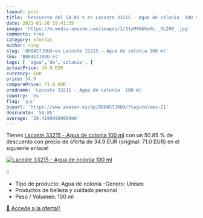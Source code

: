 ```yaml
---
layout: post
title: 'Descuento del 50.85 % en Lacoste 33215 - Agua de colonia  100 ml'
date: 2021-01-26 19:41:35
image: 'https://m.media-amazon.com/images/I/31yMYNbheKL._SL200_.jpg'
comments: true
category: ofertas
author: ring
slug: 'B004STJ0UU-es Lacoste 33215 - Agua de colonia 100 ml'
sku: 'B004STJ0UU-es'
tags: [ 'agua','de','colonia', ]
actualPrice: 34.9 EUR
currency: EUR
price: 34.9
comparePrice: 71.0 EUR
prodname: 'Lacoste 33215 - Agua de colonia  100 ml'
country: 'es'
flag: '🇪🇸'
buyurl: 'https://www.amazon.es/dp/B004STJ0UU/?tag=tolees-21'
descuento: '50.85'
average: '29.4199999999999'
---
```


Tienes [Lacoste 33215 - Agua de colonia  100 ml](https://www.amazon.es/dp/B004STJ0UU/?tag=tolees-21) con un 50.85 % de descuento con precio de oferta de 34.9 EUR (original: 71.0 EUR) en el siguiente enlace!

[![Lacoste 33215 - Agua de colonia  100 ml](https://m.media-amazon.com/images/I/31yMYNbheKL._SL200_.jpg)](https://www.amazon.es/dp/B004STJ0UU/?tag=tolees-21)

ℹ️:

- Tipo de producto: Agua de colonia -Genero: Unisex
- Productos de belleza y cuidado personal
- Peso / Volumen: 100 ml

[🛒 Accede a la oferta!!](https://www.amazon.es/dp/B004STJ0UU/?tag=tolees-21)
